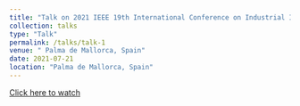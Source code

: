 ```yaml
---
title: "Talk on 2021 IEEE 19th International Conference on Industrial Informatics (INDIN)"
collection: talks
type: "Talk"
permalink: /talks/talk-1
venue: " Palma de Mallorca, Spain"
date: 2021-07-21
location: "Palma de Mallorca, Spain"
---
```


[Click here to watch](https://youtu.be/F3TbZqafvRU)
